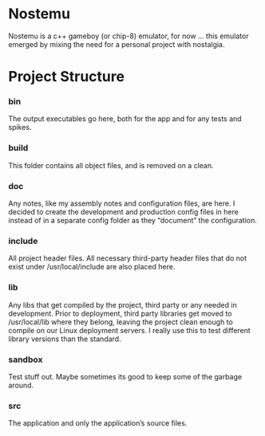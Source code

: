 # Nostemu
Nostemu is a c++ gameboy (or chip-8) emulator, for now ... this emulator emerged by mixing the need for a personal project with nostalgia.



# Project Structure

### bin 
The output executables go here, both for the app and for any tests and spikes.
### build 
This folder contains all object files, and is removed on a clean.
### doc
 Any notes, like my assembly notes and configuration files, are here. I decided to create the development and production config files in here instead of in a separate config folder as they “document” the configuration.
### include
 All project header files. All necessary third-party header files that do not exist under /usr/local/include are also placed here.
### lib 
Any libs that get compiled by the project, third party or any needed in development. Prior to deployment, third party libraries get moved to /usr/local/lib where they belong, leaving the project clean enough to compile on our Linux deployment servers. I really use this to test different library versions than the standard.
### sandbox
Test stuff out. Maybe sometimes its good to keep some of the garbage around.
### src
 The application and only the application’s source files.
